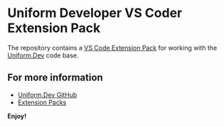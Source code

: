 # Uniform Developer VS Coder Extension Pack

The repository contains a [VS Code Extension Pack](https://code.visualstudio.com/blogs/2017/03/07/extension-pack-roundup) for working with the [Uniform.Dev](https://github.com/uniformdev) code base.

## For more information

* [Uniform.Dev GitHub](https://github.com/uniformdev)
* [Extension Packs](https://code.visualstudio.com/blogs/2017/03/07/extension-pack-roundup)

**Enjoy!**
